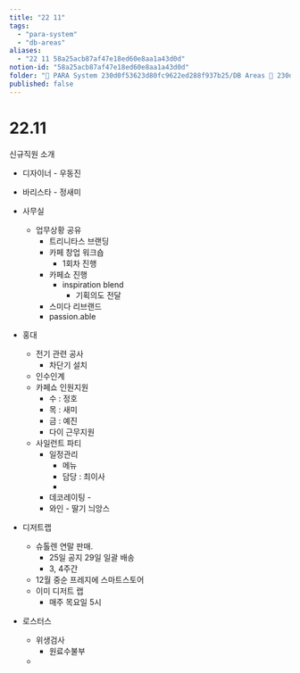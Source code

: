 ```yaml
---
title: "22 11"
tags:
  - "para-system"
  - "db-areas"
aliases:
  - "22 11 58a25acb87af47e18ed60e8aa1a43d0d"
notion-id: "58a25acb87af47e18ed60e8aa1a43d0d"
folder: "🚀 PARA System 230d0f53623d80fc9622ed288f937b25/DB Areas 🔲 230d0f53623d812fa0e9f500c4679623/(주) 음 66e9b539f26a4b65b785de77451613c8/내부 워크숍 및 회의 c09642829cbb460caade3d89d7122a12/이미 워크숍 cb3e1ab851ca467db85921b454cc60bd"
published: false
---
```


# 22.11

신규직원 소개

* 디자이너 - 우동진

* 바리스타 - 정새미

* 사무실
  * 업무상황 공유
    * 트리니타스 브랜딩
    * 카페 창업 워크숍
      * 1회차 진행
    * 카페쇼 진행
      * inspiration blend
        * 기획의도 전달
    * 스미다 리브랜드
    * passion.able

* 홍대
  * 전기 관련 공사
    * 차단기 설치
  * 인수인계
  * 카페쇼 인원지원
    * 수 : 정호
    * 목 : 새미
    * 금 : 예진
    * 다이 근무지원
  * 사일런트 파티
    * 일정관리
      * 메뉴
      * 담당 : 최이사
      *
    * 데코레이팅 -
    * 와인 - 딸기 늬앙스

* 디저트랩
  * 슈톨렌 연말 판매.
    * 25일 공지 29일 일괄 배송
    * 3, 4주간
  * 12월 중순 프레지에 스마트스토어
  * 이미 디저트 랩
    * 매주 목요일 5시

* 로스터스
  * 위생검사
    * 원료수불부
  *
